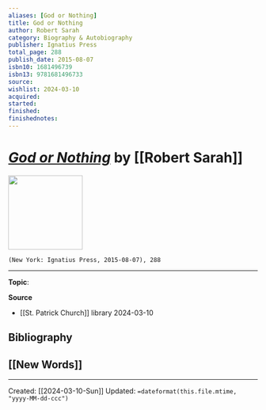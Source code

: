 ```yaml
---
aliases: [God or Nothing]
title: God or Nothing
author: Robert Sarah
category: Biography & Autobiography
publisher: Ignatius Press
total_page: 288
publish_date: 2015-08-07
isbn10: 1681496739
isbn13: 9781681496733
source: 
wishlist: 2024-03-10
acquired: 
started: 
finished: 
finishednotes: 
---
```

# *[God or Nothing]()* by [[Robert Sarah]]

<img src="http://books.google.com/books/content?id=HnmuCgAAQBAJ&printsec=frontcover&img=1&zoom=1&edge=curl&source=gbs_api" width=150>

`(New York: Ignatius Press, 2015-08-07), 288`



--- 
**Topic**: 

**Source**
- [[St. Patrick Church]] library 2024-03-10

**Bibliography**
- 
 
**[[New Words]]**
- 

---
Created: [[2024-03-10-Sun]]
Updated: `=dateformat(this.file.mtime, "yyyy-MM-dd-ccc")`